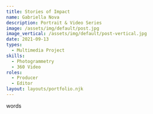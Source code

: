 ```yaml
---
title: Stories of Impact
name: Gabriella Nova
description: Portrait & Video Series 
image: /assets/img/default/post.jpg
image_vertical: /assets/img/default/post-vertical.jpg
date: 2021-09-13
types:
  - Multimedia Project
skills:
  - Photogrammetry
  - 360 Video
roles:
  - Producer
  - Editor
layout: layouts/portfolio.njk
---
```


words